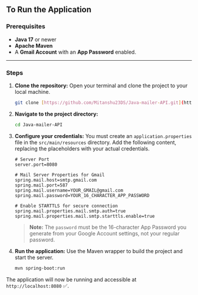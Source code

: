 ## To Run the Application

### Prerequisites

* **Java 17** or newer
* **Apache Maven**
* A **Gmail Account** with an **App Password** enabled.

---

### Steps

1.  **Clone the repository:**
    Open your terminal and clone the project to your local machine.
    ```bash
    git clone [https://github.com/Mitanshu23DS/Java-mailer-API.git](https://github.com/Mitanshu23DS/Java-mailer-API.git)
    ```

2.  **Navigate to the project directory:**
    ```bash
    cd Java-mailer-API
    ```

3.  **Configure your credentials:**
    You must create an `application.properties` file in the `src/main/resources` directory. Add the following content, replacing the placeholders with your actual credentials.

    ```properties
    # Server Port
    server.port=8080
    
    # Mail Server Properties for Gmail
    spring.mail.host=smtp.gmail.com
    spring.mail.port=587
    spring.mail.username=YOUR_GMAIL@gmail.com
    spring.mail.password=YOUR_16_CHARACTER_APP_PASSWORD
    
    # Enable STARTTLS for secure connection
    spring.mail.properties.mail.smtp.auth=true
    spring.mail.properties.mail.smtp.starttls.enable=true
    ```
    > **Note:** The `password` must be the 16-character App Password you generate from your Google Account settings, not your regular password.

4.  **Run the application:**
    Use the Maven wrapper to build the project and start the server.
    ```bash
    mvn spring-boot:run
    ```

The application will now be running and accessible at `http://localhost:8080` ✅.
